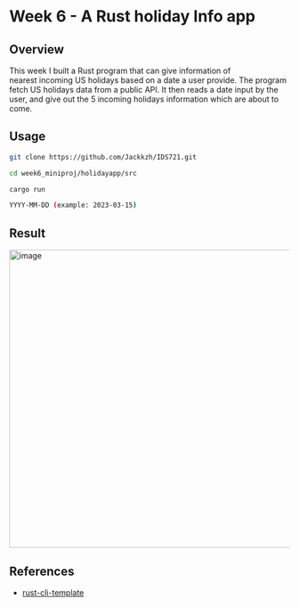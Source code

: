 # Week 6 - A Rust holiday Info app

## Overview

This week I built a Rust program that can give information of nearest incoming US holidays based on a date a user provide. The program fetch US holidays data from a public API. It then reads a date input by the user, and give out the 5 incoming holidays information which are about to come. 

## Usage

```sh
git clone https://github.com/Jackkzh/IDS721.git

cd week6_miniproj/holidayapp/src

cargo run

YYYY-MM-DD (example: 2023-03-15)
```

## Result 

<img width="535" alt="image" src="https://user-images.githubusercontent.com/101923398/222234826-a712dfec-b72f-44eb-b183-d422384fb125.png">


## References

* [rust-cli-template](https://github.com/kbknapp/rust-cli-template)
